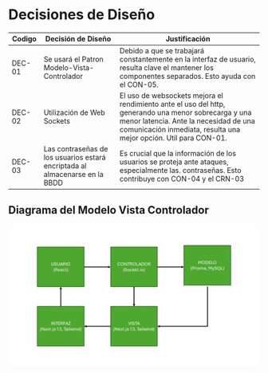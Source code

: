 # Decisiones de Diseño

| Codigo | Decisión de Diseño                                                          | Justificación                                                                                                                                                                                                      |
| ------ | --------------------------------------------------------------------------- | ------------------------------------------------------------------------------------------------------------------------------------------------------------------------------------------------------------------ |
| DEC-01 | Se usará el Patron Modelo-Vista-Controlador                                 | Debido a que se trabajará constantemente en la interfaz de usuario, resulta clave el mantener los componentes separados. Esto ayuda con el CON-05.                                                                 |
| DEC-02 | Utilización de Web Sockets                                                  | El uso de websockets mejora el rendimiento ante el uso del http, generando una menor sobrecarga y una menor latencia. Ante la necesidad de una comunicación inmediata, resulta una mejor opción. Util para CON-01. |
| DEC-03 | Las contraseñas de los usuarios estará encriptada al almacenarse en la BBDD | Es crucial que la información de los usuarios se proteja ante ataques, especialmente las. contraseñas. Esto contribuye con CON-04 y el CRN-03                                                                      |

## Diagrama del Modelo Vista Controlador

![ModeloVistaControlador](../../../PNGs/MVC_PT.png)
